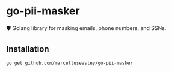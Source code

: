 # go-pii-masker

🛡️ Golang library for masking emails, phone numbers, and SSNs.

## Installation

```bash
go get github.com/marcelluseasley/go-pii-masker
